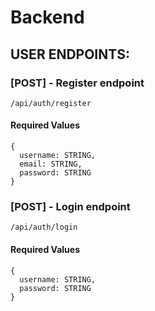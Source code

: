 # Backend

## USER ENDPOINTS:
### [**POST**] **- Register endpoint**
```
/api/auth/register
```
#### Required Values
```
{
  username: STRING,
  email: STRING,
  password: STRING
}
```

### [**POST**] **- Login endpoint**
```
/api/auth/login
```
#### Required Values
```
{
  username: STRING,
  password: STRING
}
```
